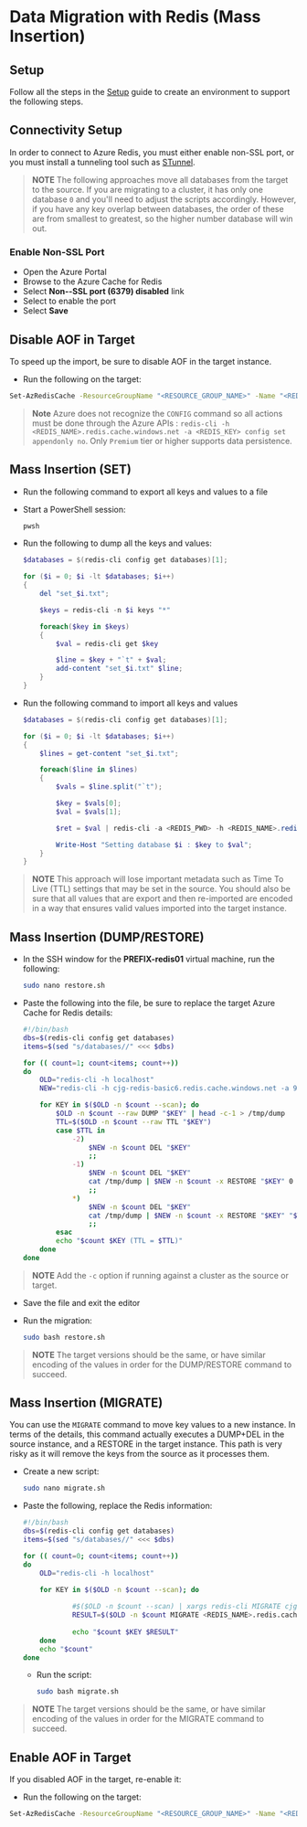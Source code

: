 # Data Migration with Redis (Mass Insertion)

## Setup

Follow all the steps in the [Setup](./../05_Appendix/00_Setup.md) guide to create an environment to support the following steps.

## Connectivity Setup

In order to connect to Azure Redis, you must either enable non-SSL port, or you must install a tunneling tool such as [STunnel](./../05_Appendix/03_InstallStunnel.md).

> **NOTE** The following approaches move all databases from the target to the source.  If you are migrating to a cluster, it has only one database `0` and you'll need to adjust the scripts accordingly.  However, if you have any key overlap between databases, the order of these are from smallest to greatest, so the higher number database will win out.

### Enable Non-SSL Port

- Open the Azure Portal
- Browse to the Azure Cache for Redis
- Select **Non--SSL port (6379) disabled** link
- Select to enable the port
- Select **Save**

## Disable AOF in Target

To speed up the import, be sure to disable AOF in the target instance.

- Run the following on the target:

```bash
Set-AzRedisCache -ResourceGroupName "<RESOURCE_GROUP_NAME>" -Name "<REDIS_NAME>" -RedisConfiguration @{"aof-backup-enabled" = "false", "aof-storage-connection-string-0" = "DefaultEndpointsProtocol=https;BlobEndpoint=https://<STORAGE_ACCOUNT_NAME>.blob.core.windows.net/;AccountName=cjgredisstorage;AccountKey=<STORAGE_ACCOUNT_KEY1>", "aof-storage-connection-string-1" = "DefaultEndpointsProtocol=https;BlobEndpoint=https://<STORAGE_ACCOUNT_NAME>.blob.core.windows.net/;AccountName=cjgredisstorage;AccountKey=<STORAGE_ACCOUNT_KEY2>"}
```

> **Note** Azure does not recognize the `CONFIG` command so all actions must be done through the Azure APIs : `redis-cli -h <REDIS_NAME>.redis.cache.windows.net -a <REDIS_KEY> config set appendonly no`.  Only `Premium` tier or higher supports data persistence.

## Mass Insertion (SET)

- Run the following command to export all keys and values to a file
- Start a PowerShell session:

    ```bash
    pwsh
    ```

- Run the following to dump all the keys and values:

    ```powershell
    $databases = $(redis-cli config get databases)[1];

    for ($i = 0; $i -lt $databases; $i++)
    {
        del "set_$i.txt";

        $keys = redis-cli -n $i keys "*"

        foreach($key in $keys)
        {
            $val = redis-cli get $key

            $line = $key + "`t" + $val;
            add-content "set_$i.txt" $line;
        }
    }
    ```

- Run the following command to import all keys and values

    ```powershell
    $databases = $(redis-cli config get databases)[1];

    for ($i = 0; $i -lt $databases; $i++)
    {
        $lines = get-content "set_$i.txt";

        foreach($line in $lines)
        {
            $vals = $line.split("`t");

            $key = $vals[0];
            $val = $vals[1];

            $ret = $val | redis-cli -a <REDIS_PWD> -h <REDIS_NAME>.redis.cache.windows.net -n $i set $key $val;

            Write-Host "Setting database $i : $key to $val";
        }
    }
    ```

> **NOTE** This approach will lose important metadata such as Time To Live (TTL) settings that may be set in the source. You should also be sure that all values that are export and then re-imported are encoded in a way that ensures valid values imported into the target instance.

## Mass Insertion (DUMP/RESTORE)

- In the SSH window for the **PREFIX-redis01** virtual machine, run the following:

    ```bash
    sudo nano restore.sh
    ```

- Paste the following into the file, be sure to replace the target Azure Cache for Redis details:

    ```bash
    #!/bin/bash
    dbs=$(redis-cli config get databases)
    items=$(sed "s/databases//" <<< $dbs)

    for (( count=1; count<items; count++))
    do
        OLD="redis-cli -h localhost"
        NEW="redis-cli -h cjg-redis-basic6.redis.cache.windows.net -a 9g8zuaLGWK0YLxGnzQiVWeR+ba5kz+hPdaHqcPauHC8="

        for KEY in $($OLD -n $count --scan); do
            $OLD -n $count --raw DUMP "$KEY" | head -c-1 > /tmp/dump
            TTL=$($OLD -n $count --raw TTL "$KEY")
            case $TTL in
                -2)
                    $NEW -n $count DEL "$KEY"
                    ;;
                -1)
                    $NEW -n $count DEL "$KEY"
                    cat /tmp/dump | $NEW -n $count -x RESTORE "$KEY" 0
                    ;;
                *)
                    $NEW -n $count DEL "$KEY"
                    cat /tmp/dump | $NEW -n $count -x RESTORE "$KEY" "$TTL"
                    ;;
            esac
            echo "$count $KEY (TTL = $TTL)"
        done
    done
    ```

> **NOTE** Add the `-c` option if running against a cluster as the source or target.

- Save the file and exit the editor
- Run the migration:

    ```bash
    sudo bash restore.sh
    ```

> **NOTE** The target versions should be the same, or have similar encoding of the values in order for the DUMP/RESTORE command to succeed.

## Mass Insertion (MIGRATE)

You can use the `MIGRATE` command to move key values to a new instance. In terms of the details, this command actually executes a DUMP+DEL in the source instance, and a RESTORE in the target instance.  This path is very risky as it will remove the keys from the source as it processes them.

- Create a new script:

    ```bash
    sudo nano migrate.sh
    ```

- Paste the following, replace the Redis information:

    ```bash
    #!/bin/bash
    dbs=$(redis-cli config get databases)
    items=$(sed "s/databases//" <<< $dbs)

    for (( count=0; count<items; count++))
    do
        OLD="redis-cli -h localhost"
        
        for KEY in $($OLD -n $count --scan); do

                #$($OLD -n $count --scan) | xargs redis-cli MIGRATE cjg-redis-prem.redis.cache.windows.net 6379 "" $cou$
                RESULT=$($OLD -n $count MIGRATE <REDIS_NAME>.redis.cache.windows.net <REDIS_PORT> $KEY $count 15000 AUTH "<REDIS_PWD>"
                
                echo "$count $KEY $RESULT"
        done
        echo "$count"
    done
    ```

  - Run the script:

    ```bash
    sudo bash migrate.sh
    ```

> **NOTE** The target versions should be the same, or have similar encoding of the values in order for the MIGRATE command to succeed.

## Enable AOF in Target

If you disabled AOF in the target, re-enable it:

- Run the following on the target:

```bash
Set-AzRedisCache -ResourceGroupName "<RESOURCE_GROUP_NAME>" -Name "<REDIS_NAME>" -RedisConfiguration @{"aof-backup-enabled" = "true", "aof-storage-connection-string-0" = "DefaultEndpointsProtocol=https;BlobEndpoint=https://<STORAGE_ACCOUNT_NAME>.blob.core.windows.net/;AccountName=cjgredisstorage;AccountKey=<STORAGE_ACCOUNT_KEY1>", "aof-storage-connection-string-1" = "DefaultEndpointsProtocol=https;BlobEndpoint=https://<STORAGE_ACCOUNT_NAME>.blob.core.windows.net/;AccountName=cjgredisstorage;AccountKey=<STORAGE_ACCOUNT_KEY2>"}
```
